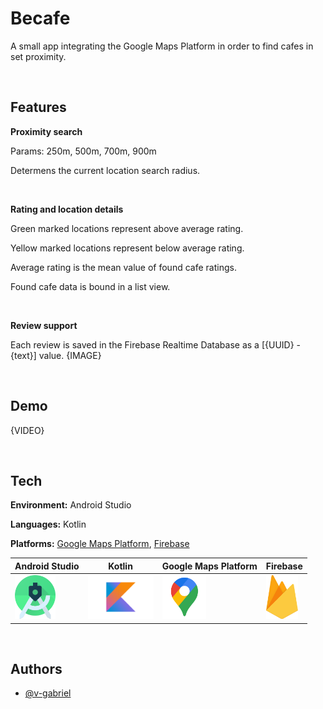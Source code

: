 
# Becafe

A small app integrating the Google Maps Platform in order to find cafes in set proximity.

<br>

## Features

**Proximity search**

Params: 250m, 500m, 700m, 900m

Determens the current location search radius.

<br>

**Rating and location details**

Green marked locations represent above average rating.

Yellow marked locations represent below average rating.

Average rating is the mean value of found cafe ratings.

Found cafe data is bound in a list view.

<br>

**Review support**

Each review is saved in the Firebase Realtime Database as a [{UUID} - {text}] value.
{IMAGE}

<br>

## Demo
{VIDEO}

<br>

## Tech

**Environment:** Android Studio

**Languages:** Kotlin

**Platforms:** [Google Maps Platform](https://mapsplatform.google.com), [Firebase](https://console.firebase.google.com/)

| Android Studio | Kotlin | Google Maps Platform | Firebase |
| ------ | ------ | ------ | ------ | 
| <img src="./readme_resources/tech-logos/logo-android-studio.png" width=auto height=70> | <img src="./readme_resources/tech-logos/logo-kotlin.png" width=auto height=70> |  <img src="./readme_resources/tech-logos/logo-google-maps.png" width=auto height=70> | <img src="./readme_resources/tech-logos/logo-firebase.png" width=auto height=70> |

<br>

## Authors

- [@v-gabriel](https://github.com/v-gabriel)

